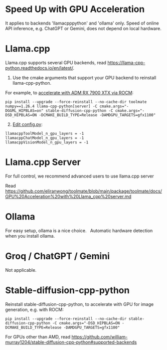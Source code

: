 # Speed Up with GPU Acceleration

It applies to backends 'llamacpppython' and 'ollama' only. Speed of online API inference, e.g. ChatGPT or Gemini, does not depend on local hardware.

# Llama.cpp

Llama.cpp supports several GPU backends, read https://llama-cpp-python.readthedocs.io/en/latest/.

1. Use the cmake arguments that support your GPU backend to reinstall llama-cpp-python.

For example, to [accelerate with ADM RX 7900 XTX via ROCM](https://github.com/eliranwong/MultiAMDGPU_AIDev_Ubuntu#toolmate):

```
pip install --upgrade --force-reinstall --no-cache-dir toolmate numpy==1.26.4 llama-cpp-python[server] -C cmake.args="-DGGML_HIPBLAS=on" stable-diffusion-cpp-python -C cmake.args="-DSD_HIPBLAS=ON -DCMAKE_BUILD_TYPE=Release -DAMDGPU_TARGETS=gfx1100"
```

2. [Edit config.py](https://github.com/eliranwong/toolmate/blob/main/package/toolmate/docs/Edit%20Config%20Manually.md):

```
llamacppToolModel_n_gpu_layers = -1
llamacppChatModel_n_gpu_layers = -1
llamacppVisionModel_n_gpu_layers = -1
```

# Llama.cpp Server

For full control, we recommend advanced users to use llama.cpp server

Read https://github.com/eliranwong/toolmate/blob/main/package/toolmate/docs/GPU%20Acceleration%20with%20Llama_cpp%20server.md

# Ollama

For easy setup, ollama is a nice choice.
 
Automatic hardware detection when you install ollama.

# Groq / ChatGPT / Gemini

Not applicable.

# Stable-diffusion-cpp-python

Reinstall stable-diffusion-cpp-python, to accelerate with GPU for image generation, e.g. with ROCM:

```
pip install --upgrade --force-reinstall --no-cache-dir stable-diffusion-cpp-python -C cmake.args="-DSD_HIPBLAS=ON -DCMAKE_BUILD_TYPE=Release -DAMDGPU_TARGETS=gfx1100"
```

For GPUs other than AMD, read https://github.com/william-murray1204/stable-diffusion-cpp-python#supported-backends